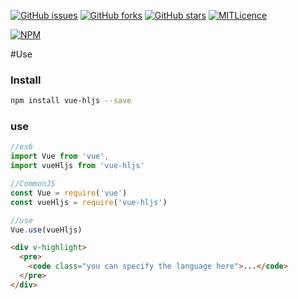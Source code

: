 [![GitHub issues](https://img.shields.io/github/issues/sunskyxh/vue-hljs.svg?style=flat-square)](https://github.com/sunskyxh/vue-hljs/issues)
[![GitHub forks](https://img.shields.io/github/forks/sunskyxh/vue-hljs.svg?style=flat-square)](https://github.com/sunskyxh/vue-hljs/network)
[![GitHub stars](https://img.shields.io/github/stars/sunskyxh/vue-hljs.svg?style=flat-square)](https://github.com/sunskyxh/vue-hljs/stargazers)
[![MITLicence](https://badges.frapsoft.com/os/mit/mit.svg?v=103)](https://opensource.org/licenses/mit-license.php)


[![NPM](https://nodei.co/npm/vue-hljs.png?downloads=true&downloadRank=true&stars=true)](https://nodei.co/npm/vue-hljs/)

#Use

### Install

```bash
npm install vue-hljs --save
```

### use
```javascript
//es6
import Vue from 'vue',
import vueHljs from 'vue-hljs'

//CommonJS
const Vue = require('vue')
const vueHljs = require('vue-hljs')

//use
Vue.use(vueHljs)
```

```html
<div v-highlight>
  <pre>
    <code class="you can specify the language here">...</code>
  </pre>
</div>
```
